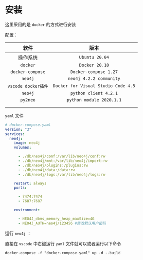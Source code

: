 # 安装

这里采用的是 `docker` 的方式进行安装

配置：

|        软件         |                版本                 |
| :-----------------: | :---------------------------------: |
|      操作系统       | `Ubuntu 20.04` |
| `docker` | `Docker 20.10` |
| `docker-compose` | `Docker-compose 1.27` |
| `neo4j` | `neo4j 4.2.2 community` |
| `vscode docker插件` | `Docker for Visual Studio Code 4.5` |
| `neo4j` | `python client 4.2.1` |
| `py2neo` | `python module 2020.1.1` |
|  |  |
|  |  |

`yaml` 文件

``` yaml
# docker-compose.yaml
version: "3"
services:
  neo4j:
    image: neo4j
    volumes:

      - ./db/neo4j/conf:/var/lib/neo4j/conf:rw
      - ./db/neo4j/mnt:/var/lib/neo4j/import:rw
      - ./db/neo4j/plugins:/plugins:rw
      - ./db/neo4j/data:/data:rw
      - ./db/neo4j/logs:/var/lib/neo4j/logs:rw

    restart: always
    ports:

      - 7474:7474
      - 7687:7687

    environment:

      - NEO4J_dbms_memory_heap_maxSize=4G
      - NEO4J_AUTH=neo4j/123456 #修改默认用户密码

```

运行 `neo4j` ：

直接在 `vscode` 中右键运行 `yaml` 文件就可以或者运行以下命令

``` shell
docker-compose -f "docker-compose.yaml" up -d --build
```
